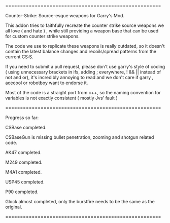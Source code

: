 =====================================================

Counter-Strike: Source-esque weapons for Garry's Mod.

This addon tries to faithfully recreate the counter strike source weapons we all love ( and hate ) , while still providing a weapon base that can be used for custom counter strike weapons.

The code we use to replicate these weapons is really outdated, so it doesn't contain the latest balance changes and recoils/spread patterns from the current CS:S.

If you need to submit a pull request, please don't use garry's style of coding ( using unnecessary brackets in ifs, adding ; everywhere, ! && || instead of not and or), it's incredibly annoying to read and we don't care if garry , acecool or robotboy want to endorse it.

Most of the code is a straight port from c++, so the naming convention for variables is not exactly consistent ( mostly Jvs' fault )

=====================================================

Progress so far:

CSBase completed.

CSBaseGun is missing bullet penetration, zooming and shotgun related code.

AK47 completed.

M249 completed.

M4A1 completed.

USP45 completed.

P90 completed.

Glock almost completed, only the burstfire needs to be the same as the original.

=====================================================
